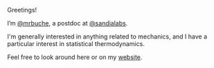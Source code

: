 Greetings!

I’m [@mrbuche](https://github.com/mrbuche), a postdoc at [@sandialabs](https://github.com/sandialabs).

I'm generally interested in anything related to mechanics, and I have a particular interest in statistical thermodynamics.

Feel free to look around here or on my [website](https://mrbuche.github.io).
